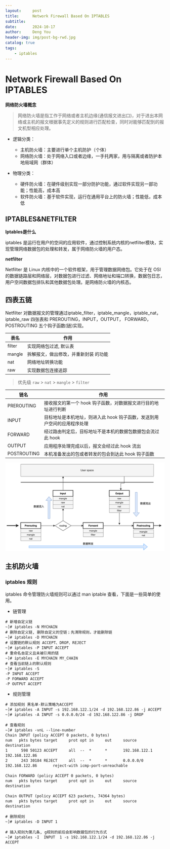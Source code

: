 ```yaml
---
layout:     post
title:      Network Firewall Based On IPTABLES
subtitle:   
date:       2024-10-17
author:     Deng You
header-img: img/post-bg-rwd.jpg
catalog: true
tags:
    - iptables
---
```


# Network Firewall Based On IPTABLES

**网络防火墙概念**

> 网络防火墙是指工作于网络或者主机边缘(通信报文进出口)，对于进出本网络或主机的报文根据事先定义的规则进行匹配检查，同时对能够匹配到的报文机型相应处理。

- 逻辑分类：
    - 主机防火墙：主要进行单个主机防护（个体）
    - 网络防火墙：处于网络入口或者边缘，一手托两家，用与隔离或者防护本地局域网（群体）

- 物理分类：
    - 硬件防火墙：在硬件级别实现一部分防护功能，通过软件实现另一部功能；性能高，成本高
    - 软件防火墙：基于软件实现，运行在通用平台上的防火墙；性能低，成本低


## IPTABLES&NETFILTER

**Iptables是什么**

iptables 是运行在用户的空间的应用软件，通过控制系统内核的netfilter模块，实现管理网络数据包的处理和转发，属于网络防火墙的用户态。

**netfilter**

Netfilter 是 Linux 内核中的一个软件框架，用于管理数据网络包。它处于在 OSI 的数据链路层和网络层，对数据包进行过滤、网络地址和端口转换，数据包日志，用户空间数据包排队和其他数据包处理。是网络防火墙的内核态。

## 四表五链

Netfilter 对数据报文的管理通过iptable_filter，iptable_mangle，iptable_nat，iptable_raw 四张表和 PREROUTING，INPUT，OUTPUT， FORWARD，POSTROUTING 五个钩子函数(链)实现。

| 表名 | 作用|
| ---| --- |
| filter|  实现网络包过滤, 默认表 |
| mangle |拆解报文，做出修改，并重新封装 的功能 |
| nat | 网络地址转换功能 |
| raw | 实现数据包连接追踪 |

> 优先级 `raw` > `nat` > `mangle` > `filter`

| 链名 | 作用|
| ---| --- |
| PREROUTING | 接收报文的第一个 hook 钩子函数，对数据报文进行目的地址进行判断 |
| INPUT | 目标地址是本机地址，则进入此 hook 钩子函数，发送到用户空间的应用程序处理|
| FORWARD | 经过路由判定后，目标地址不是本机的数据包数据包会流过此 hook |
| OUTPUT | 应用程序处理完成以后，报文会经过此 hook 流出 |
| POSTROUTING |本机准备发出的包或者转发的包会到达此 hook 钩子函数  |

![alt text](../img/iptables02.png)

## 主机防火墙

### iptables 规则

iptables 命令管理防火墙规则可以通过 man iptable 查看，下面是一些简单的使用。

- 链管理

```
# 新增自定义链
~]# iptables -N MYCHAIN
# 删除自定义链, 删除自定义的空链；先清除规则，才能删除链
~]# iptables -D MYCHAIN
# 设置链的默认规则 ACCEPT、DROP、REJECT
~]# iptables -P INPUT ACCEPT
# 重命名自定义且未被引用的链
~]# iptables -E MYCHAIN MY_CHAIN
# 查看当前链上的默认规则
~]# iptables -S
-P INPUT ACCEPT
-P FORWARD ACCEPT
-P OUTPUT ACCEPT 
```

- 规则管理

```
# 添加规则 黑名单-默认策略为ACCEPT
~]# iptables -A INPUT -s 192.168.122.1/24 -d 192.168.122.86 -j ACCEPT
~]# iptables -A INPUT -s 0.0.0.0/24 -d 192.168.122.86 -j DROP

# 查看规则
~]# iptables -vnL --line-number
Chain INPUT (policy ACCEPT 0 packets, 0 bytes)
num   pkts bytes target     prot opt in     out     source               destination
1      598 50123 ACCEPT     all  --  *      *       192.168.122.1        192.168.122.86
2      243 30184 REJECT     all  --  *      *       0.0.0.0/0            192.168.122.86       reject-with icmp-port-unreachable

Chain FORWARD (policy ACCEPT 0 packets, 0 bytes)
num   pkts bytes target     prot opt in     out     source               destination

Chain OUTPUT (policy ACCEPT 623 packets, 74364 bytes)
num   pkts bytes target     prot opt in     out     source               destination

# 删除规则
~]# iptables -D INPUT 1

# 插入规则为第几条, g规则的前后会影响数据包的行为方式
~]# iptables -I  INPUT  1 -s 192.168.122.1/24 -d 192.168.122.86 -j ACCEPT
```


















